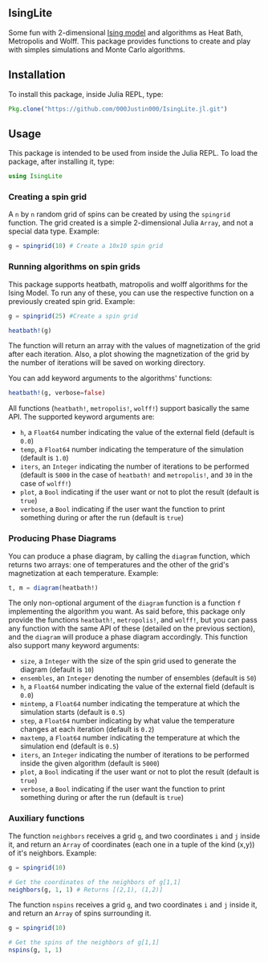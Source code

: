 ## IsingLite

Some fun with 2-dimensional [Ising model](https://en.wikipedia.org/wiki/Ising_model) and algorithms as Heat Bath, Metropolis and Wolff. This package provides functions to create and play with simples simulations and Monte Carlo algorithms.

## Installation

To install this package, inside Julia REPL, type:

```julia
Pkg.clone("https://github.com/000Justin000/IsingLite.jl.git")
```

## Usage

This package is intended to be used from inside the Julia REPL. To load the package, after installing it, type:

```julia
using IsingLite
```

### Creating a spin grid

A `n` by `n` random grid of spins can be created by using the `spingrid` function. The grid created is a simple 2-dimensional Julia `Array`, and not a special data type. Example:

```julia
g = spingrid(10) # Create a 10x10 spin grid
```

### Running algorithms on spin grids

This package supports heatbath, matropolis and wolff algorithms for the Ising Model. To run any of these, you can use the respective function on a previously created spin grid. Example:

```julia
g = spingrid(25) #Create a spin grid

heatbath!(g)
```

The function will return an array with the values of magnetization of the grid after each iteration. Also, a plot showing the magnetization of the grid by the number of iterations will be saved on working directory.

You can add keyword arguments to the algorithms' functions:

```julia
heatbath!(g, verbose=false)
```

All functions (`heatbath!`, `metropolis!`, `wolff!`) support basically the same API. The supported keyword arguments are:

- `h`, a `Float64` number indicating the value of the external field (default is `0.0`)
- `temp`, a `Float64` number indicating the temperature of the simulation (default is `1.0`) 
- `iters`, an `Integer` indicating the number of iterations to be performed (default is `5000` in the case of `heatbath!` and `metropolis!`, and `30` in the case of `wolff!`)
- `plot`, a `Bool` indicating if the user want or not to plot the result (default is `true`)
- `verbose`, a `Bool` indicating if the user want the function to print something during or after the run (default is `true`)

### Producing Phase Diagrams

You can produce a phase diagram, by calling the `diagram` function, which returns two arrays: one of temperatures and the other of the grid's magnetization at each temperature. Example:

```julia
t, m = diagram(heatbath!)
```

The only non-optional argument of the `diagram` function is a function `f` implementing the algorithm you want. As said before, this package only provide the functions `heatbath!`, `metropolis!`, and `wolff!`, but you can pass any function with the same API of these (detailed on the previous section), and the `diagram` will produce a phase diagram accordingly. This function also support many keyword arguments:

- `size`, a `Integer` with the size of the spin grid used to generate the diagram (default is `10`)
- `ensembles`, an `Integer` denoting the number of ensembles (default is `50`)
- `h`, a `Float64` number indicating the value of the external field (default is `0.0`)
- `mintemp`, a `Float64` number indicating the temperature at which the simulation starts (default is `0.5`)
- `step`, a `Float64` number indicating by what value the temperature changes at each iteration (default is `0.2`)
- `maxtemp`, a `Float64` number indicating the temperature at which the simulation end (default is `0.5`)
- `iters`, an `Integer` indicating the number of iterations to be performed inside the given algorithm (default is `5000`)
- `plot`, a `Bool` indicating if the user want or not to plot the result (default is `true`)
- `verbose`, a `Bool` indicating if the user want the function to print something during or after the run (default is `true`)

### Auxiliary functions

The function `neighbors` receives a grid `g`, and two coordinates `i` and `j` inside it, and return an `Array` of coordinates (each one in a tuple of the kind (x,y)) of it's neighbors. Example:

```julia
g = spingrid(10)

# Get the coordinates of the neighbors of g[1,1]
neighbors(g, 1, 1) # Returns [(2,1), (1,2)]
```

The function `nspins` receives a grid `g`, and two coordinates `i` and `j` inside it, and return an `Array` of spins surrounding it.

```julia
g = spingrid(10)

# Get the spins of the neighbors of g[1,1]
nspins(g, 1, 1)
```
